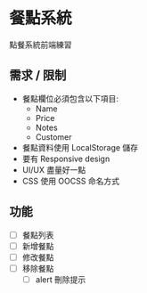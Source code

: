 # 餐點系統
點餐系統前端練習

## 需求 / 限制
- 餐點欄位必須包含以下項目:
   - Name
   - Price
   - Notes
   - Customer
- 餐點資料使用 LocalStorage 儲存
- 要有 Responsive design
- UI/UX 盡量好一點
- CSS 使用 OOCSS 命名方式

## 功能
- [ ] 餐點列表
- [ ] 新增餐點
- [ ] 修改餐點
- [ ] 移除餐點
   - [ ] alert 刪除提示
